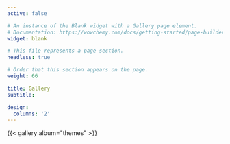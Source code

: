 ```yaml
---
active: false 

# An instance of the Blank widget with a Gallery page element.
# Documentation: https://wowchemy.com/docs/getting-started/page-builder/
widget: blank

# This file represents a page section.
headless: true

# Order that this section appears on the page.
weight: 66

title: Gallery
subtitle:

design:
  columns: '2'
---
```


{{< gallery album="themes" >}}
